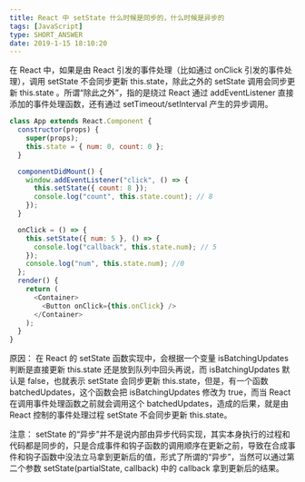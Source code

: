 ```yaml
---
title: React 中 setState 什么时候是同步的，什么时候是异步的
tags: [JavaScript]
type: SHORT_ANSWER
date: 2019-1-15 18:10:20
---
```


在 React 中，如果是由 React 引发的事件处理（比如通过 onClick 引发的事件处理），调用 setState 不会同步更新 this.state，除此之外的 setState 调用会同步更新 this.state 。所谓“除此之外”，指的是绕过 React 通过 addEventListener 直接添加的事件处理函数，还有通过 setTimeout/setInterval 产生的异步调用。

```js
class App extends React.Component {
  constructor(props) {
    super(props);
    this.state = { num: 0, count: 0 };
  }

  componentDidMount() {
    window.addEventListener("click", () => {
      this.setState({ count: 8 });
      console.log("count", this.state.count); // 8
    });
  }

  onClick = () => {
    this.setState({ num: 5 }, () => {
      console.log("callback", this.state.num); // 5
    });
    console.log("num", this.state.num); //0
  };
  render() {
    return (
      <Container>
        <Button onClick={this.onClick} />
      </Container>
    );
  }
}
```

原因：
在 React 的 setState 函数实现中，会根据一个变量 isBatchingUpdates 判断是直接更新 this.state 还是放到队列中回头再说，而 isBatchingUpdates 默认是 false，也就表示 setState 会同步更新 this.state，但是，有一个函数 batchedUpdates，这个函数会把 isBatchingUpdates 修改为 true，而当 React 在调用事件处理函数之前就会调用这个 batchedUpdates，造成的后果，就是由 React 控制的事件处理过程 setState 不会同步更新 this.state。

注意： setState 的“异步”并不是说内部由异步代码实现，其实本身执行的过程和代码都是同步的，只是合成事件和钩子函数的调用顺序在更新之前，导致在合成事件和钩子函数中没法立马拿到更新后的值，形式了所谓的“异步”，当然可以通过第二个参数 setState(partialState, callback) 中的 callback 拿到更新后的结果。
